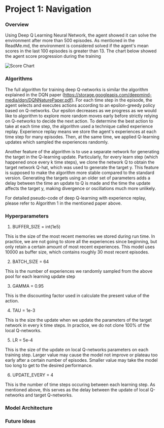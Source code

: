 [//]: # (Image References)

[image1]: https://github.com/huytrinhx/DQN-Banana-Collector/blob/main/Images/ScoresChart.png

# Project 1: Navigation

### Overview

Using Deep Q Learning Neural Network, the agent showed it can solve the environment after more than 500 episodes. As mentioned in the ReadMe.md, the environment is considered solved if the agent's mean scores in the last 100 episodes is greater than 13. The chart below showed the agent score progression during the training

![Score Chart][image1]

### Algorithms

The full algorithm for training deep Q-networks is similar the algorithm explained in the DQN paper (https://storage.googleapis.com/deepmind-media/dqn/DQNNaturePaper.pdf). For each time step in the episode, the agent selects and executes actions according to an epsilon-greedy policy based on Q-networks. Our epsilon decreases as we progress as we would like to algorithm to explore more random moves early before strictly relying on Q-networks to decide the next action. To determine the best action to take at each time step, the algorithm used a technique called experience replay. Experience replay means we store the agent's experiences at each time step for many episodes. Then, at the same time, we applied Q-learning updates which sampled the experiences randomly.

Another feature of the algorithm is to use a separate network for generating the target in the Q-learning update. Particularly, for every learn step (which happened once every k time steps), we clone the network Q to obtain the target network Q-hat, which was used to generate the target y. This feature is supposed to make the algorithm more stable compared to the standard version. Generating the targets using an older set of parameters adds a delay between the time an update to Q is made and the time the update affects the target y, making divergence or oscillations much more unlikely.

For detailed pseudo-code of deep Q-learning with experience replay, please refer to Algorithm 1 in the mentioned paper above.


### Hyperparameters

1. BUFFER_SIZE = int(1e5)

This is the size of the most recent memories we stored during run time. In practice, we are not going to store all the experiences since beginning, but only retain a certain amount of most recent experiences. This model uses 10000 as buffer size, which contains roughly 30 most recent episodes.

2. BATCH_SIZE = 64

This is the number of experiences we randomly sampled from the above pool for each learning update step

3. GAMMA = 0.95

This is the discounting factor used in calculate the present value of the action. 

4. TAU  = 1e-3

This is the size the update when we update the parameters of the target network in every k time steps. In practice, we do not clone 100% of the local Q-networks.

5. LR = 5e-4

This is the size of the update on local Q-networks parameters on each training step. Larger value may cause the model not improve or plateau too early after a certain number of episodes. Smaller value may take the model too long to get to the desired performance.

6. UPDATE_EVERY = 4

This is the number of time steps occuring between each learning step. As mentioned above, this serves as the delay between the update of local Q-networks and target Q-networks.

### Model Architecture

### Future Ideas

